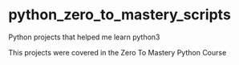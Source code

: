 # python_zero_to_mastery_scripts
Python projects that helped me learn python3

This projects were covered in the Zero To Mastery Python Course
